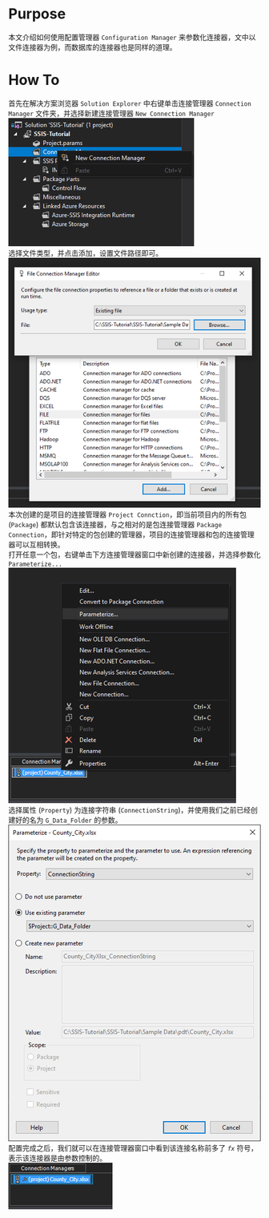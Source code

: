 # Purpose

本文介绍如何使用配置管理器 `Configuration Manager` 来参数化连接器，文中以文件连接器为例，而数据库的连接器也是同样的道理。

# How To

首先在解决方案浏览器 `Solution Explorer` 中右键单击连接管理器 `Connection Manager` 文件夹，并选择新建连接管理器 `New Connection Manager`  
![新建连接器](/images/NewConn1.png)  
选择文件类型，并点击添加，设置文件路径即可。  
![新建连接器](/images/NewConn2.png)  
本次创建的是项目的连接管理器 `Project Connction`，即当前项目内的所有包 (`Package`) 都默认包含该连接器，与之相对的是包连接管理器 `Package Connection`，即针对特定的包创建的管理器，项目的连接管理器和包的连接管理器可以互相转换。  
打开任意一个包，右键单击下方连接管理器窗口中新创建的连接器，并选择参数化 `Parameterize...`
![新建连接器](/images/NewConn3.png)  
选择属性 (`Property`) 为连接字符串 (`ConnectionString`)，并使用我们之前已经创建好的名为 `G_Data_Folder` 的参数。  
![新建连接器](/images/NewConn4.png)  
配置完成之后，我们就可以在连接管理器窗口中看到该连接名称前多了 *`fx`* 符号，表示该连接器是由参数控制的。  
![新建连接器](/images/NewConn5.png)  
